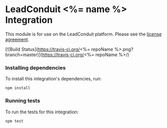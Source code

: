 # LeadConduit <%= name %> Integration

This module is for use on the LeadConduit platform. Please see the [license agreement](http://creativecommons.org/licenses/by-nc-nd/4.0/).

[![Build Status](https://travis-ci.org/<%= repoName %>.png?branch=master)](https://travis-ci.org/<%= repoName %>/)


### Installing dependencies

To install this integration's dependencies, run:

```
npm install
```


### Running tests

To run the tests for this integration:

```
npm test
```
